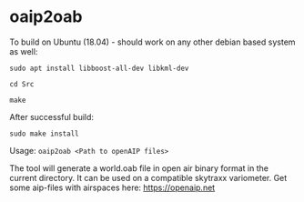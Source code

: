 # oaip2oab

To build on Ubuntu (18.04) - should work on any other debian based system as well:

`sudo apt install libboost-all-dev libkml-dev`

`cd Src`

`make`

After successful build:

`sudo make install`

Usage:
`oaip2oab <Path to openAIP files>`
  
The tool will generate a world.oab file in open air binary format in the current directory. It can be used on a compatible skytraxx variometer.
Get some aip-files with airspaces here: https://openaip.net
